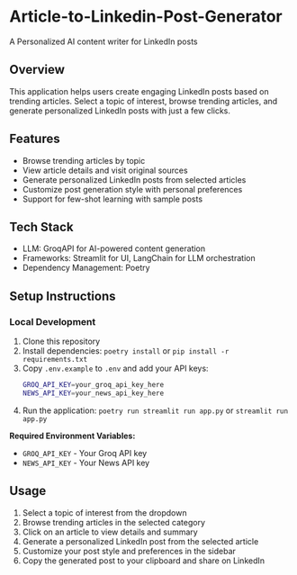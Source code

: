 # Article-to-Linkedin-Post-Generator
A Personalized AI content writer for LinkedIn posts

## Overview
This application helps users create engaging LinkedIn posts based on trending articles. Select a topic of interest, browse trending articles, and generate personalized LinkedIn posts with just a few clicks.

## Features
- Browse trending articles by topic
- View article details and visit original sources
- Generate personalized LinkedIn posts from selected articles
- Customize post generation style with personal preferences
- Support for few-shot learning with sample posts

## Tech Stack
- LLM: GroqAPI for AI-powered content generation
- Frameworks: Streamlit for UI, LangChain for LLM orchestration
- Dependency Management: Poetry

## Setup Instructions

### Local Development
1. Clone this repository
2. Install dependencies: `poetry install` or `pip install -r requirements.txt`
3. Copy `.env.example` to `.env` and add your API keys:
   ```bash
   GROQ_API_KEY=your_groq_api_key_here
   NEWS_API_KEY=your_news_api_key_here
   ```
4. Run the application: `poetry run streamlit run app.py` or `streamlit run app.py`


**Required Environment Variables:**
- `GROQ_API_KEY` - Your Groq API key
- `NEWS_API_KEY` - Your News API key

## Usage
1. Select a topic of interest from the dropdown
2. Browse trending articles in the selected category
3. Click on an article to view details and summary
4. Generate a personalized LinkedIn post from the selected article
5. Customize your post style and preferences in the sidebar
6. Copy the generated post to your clipboard and share on LinkedIn
